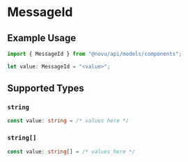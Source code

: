 # MessageId

## Example Usage

```typescript
import { MessageId } from "@novu/api/models/components";

let value: MessageId = "<value>";
```

## Supported Types

### `string`

```typescript
const value: string = /* values here */
```

### `string[]`

```typescript
const value: string[] = /* values here */
```

